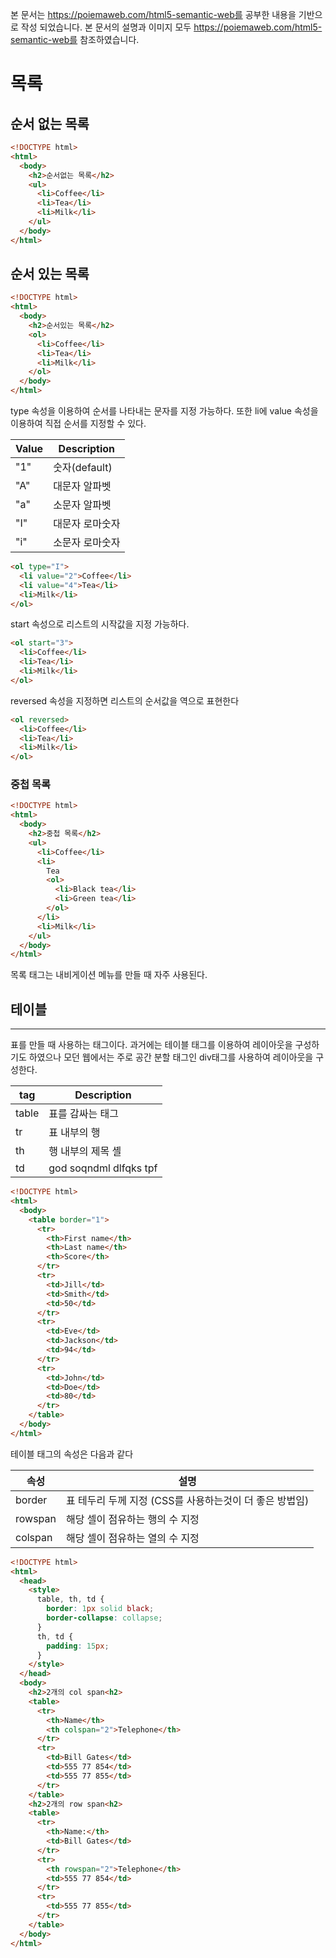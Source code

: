 본 문서는 https://poiemaweb.com/html5-semantic-web를 공부한 내용을 기반으로 작성 되었습니다. 본 문서의 설명과 이미지 모두 https://poiemaweb.com/html5-semantic-web를 참조하였습니다.

# 목록

## 순서 없는 목록

```html
<!DOCTYPE html>
<html>
  <body>
    <h2>순서없는 목록</h2>
    <ul>
      <li>Coffee</li>
      <li>Tea</li>
      <li>Milk</li>
    </ul>
  </body>
</html>
```

## 순서 있는 목록

```html
<!DOCTYPE html>
<html>
  <body>
    <h2>순서있는 목록</h2>
    <ol>
      <li>Coffee</li>
      <li>Tea</li>
      <li>Milk</li>
    </ol>
  </body>
</html>
```

type 속성을 이용하여 순서를 나타내는 문자를 지정 가능하다. 또한 li에 value 속성을 이용하여 직접 순서를 지정할 수 있다.

| Value | Description     |
| ----- | --------------- |
| "1"   | 숫자(default)   |
| "A"   | 대문자 알파벳   |
| "a"   | 소문자 알파벳   |
| "I"   | 대문자 로마숫자 |
| "i"   | 소문자 로마숫자 |

```html
<ol type="I">
  <li value="2">Coffee</li>
  <li value="4">Tea</li>
  <li>Milk</li>
</ol>
```

start 속성으로 리스트의 시작값을 지정 가능하다.

```html
<ol start="3">
  <li>Coffee</li>
  <li>Tea</li>
  <li>Milk</li>
</ol>
```

reversed 속성을 지정하면 리스트의 순서값을 역으로 표현한다

```html
<ol reversed>
  <li>Coffee</li>
  <li>Tea</li>
  <li>Milk</li>
</ol>
```

### 중첩 목록

```html
<!DOCTYPE html>
<html>
  <body>
    <h2>중첩 목록</h2>
    <ul>
      <li>Coffee</li>
      <li>
        Tea
        <ol>
          <li>Black tea</li>
          <li>Green tea</li>
        </ol>
      </li>
      <li>Milk</li>
    </ul>
  </body>
</html>
```

목록 태그는 내비게이션 메뉴를 만들 때 자주 사용된다.

## 테이블

---

표를 만들 때 사용하는 태그이다. 과거에는 테이블 태그를 이용하여 레이아웃을 구성하기도 하였으나 모던 웹에서는 주로 공간 분할 태그인 div태그를 사용하여 레이아웃을 구성한다.

| tag   | Description            |
| ----- | ---------------------- |
| table | 표를 감싸는 태그       |
| tr    | 표 내부의 행           |
| th    | 행 내부의 제목 셸      |
| td    | god soqndml dlfqks tpf |

```html
<!DOCTYPE html>
<html>
  <body>
    <table border="1">
      <tr>
        <th>First name</th>
        <th>Last name</th>
        <th>Score</th>
      </tr>
      <tr>
        <td>Jill</td>
        <td>Smith</td>
        <td>50</td>
      </tr>
      <tr>
        <td>Eve</td>
        <td>Jackson</td>
        <td>94</td>
      </tr>
      <tr>
        <td>John</td>
        <td>Doe</td>
        <td>80</td>
      </tr>
    </table>
  </body>
</html>
```

테이블 태그의 속성은 다음과 같다

| 속성    | 설명                                                    |
| ------- | ------------------------------------------------------- |
| border  | 표 테두리 두께 지정 (CSS를 사용하는것이 더 좋은 방법임) |
| rowspan | 해당 셀이 점유하는 행의 수 지정                         |
| colspan | 해당 셀이 점유하는 열의 수 지정                         |

```html
<!DOCTYPE html>
<html>
  <head>
    <style>
      table, th, td {
        border: 1px solid black;
        border-collapse: collapse;
      }
      th, td {
        padding: 15px;
      }
    </style>
  </head>
  <body>
    <h2>2개의 col span<h2>
    <table>
      <tr>
        <th>Name</th>
        <th colspan="2">Telephone</th>
      </tr>
      <tr>
        <td>Bill Gates</td>
        <td>555 77 854</td>
        <td>555 77 855</td>
      </tr>
    </table>
    <h2>2개의 row span<h2>
    <table>
      <tr>
        <th>Name:</th>
        <td>Bill Gates</td>
      </tr>
      <tr>
        <th rowspan="2">Telephone</th>
        <td>555 77 854</td>
      </tr>
      <tr>
        <td>555 77 855</td>
      </tr>
    </table>
  </body>
</html>
```
